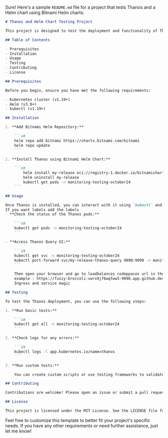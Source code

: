 Sure! Here's a sample `README.md` file for a project that tests Thanos and a Helm chart using Bitnami Helm charts:

```markdown
# Thanos and Helm Chart Testing Project

This project is designed to test the deployment and functionality of Thanos using Bitnami Helm charts.

## Table of Contents

- Prerequisites
- Installation
- Usage
- Testing
- Contributing
- License

## Prerequisites

Before you begin, ensure you have met the following requirements:

- Kubernetes cluster (v1.19+)
- Helm (v3.0+)
- kubectl (v1.19+)

## Installation

1. **Add Bitnami Helm Repository:**

    ```sh
    helm repo add bitnami https://charts.bitnami.com/bitnami
    helm repo update
    ```

2. **Install Thanos using Bitnami Helm Chart:**

    ```sh
        helm install my-release oci://registry-1.docker.io/bitnamicharts/thanos --values .\values.yaml --namespace monitoring-testing-october24
        helm uninstall my-release 
        kubectl get pods -n monitoring-testing-october24
    ```

## Usage

Once Thanos is installed, you can interact with it using `kubectl` and Helm commands. For example:
If you want labels add the labels
- **Check the status of the Thanos pods:**

    ```sh
    kubectl get pods -n monitoring-testing-october24
    ```

- **Access Thanos Query UI:**

    ```sh
    kubectl get svc -n monitoring-testing-october24
    kubectl port-forward svc/my-release-thanos-query 9090:9090 -n monitoring-testing-october24
    ```

    Then open your browser and go to loadbalances codeppaces url in the ports
    example : https://fuzzy-broccoli-vwrx9j76wqfww5-9090.app.github.dev/stores
    Ingress and service magic

## Testing

To test the Thanos deployment, you can use the following steps:

1. **Run basic tests:**

    ```sh
    kubectl get all -n monitoring-testing-october24
    ```

2. **Check logs for any errors:**

    ```sh
    kubectl logs -l app.kubernetes.io/name=thanos
    ```

3. **Run custom tests:**

    You can create custom scripts or use testing frameworks to validate the functionality of Thanos.

## Contributing

Contributions are welcome! Please open an issue or submit a pull request for any improvements or bug fixes.

## License

This project is licensed under the MIT License. See the LICENSE file for details.
```

Feel free to customize this template to better fit your project's specific needs. If you have any other requirements or need further assistance, just let me know!

